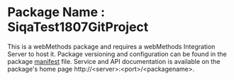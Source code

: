# Package Name : SiqaTest1807GitProject
This is a webMethods package and requires a webMethods Integration Server to host it. Package versioning and configuration can be found in the package [manifest](./SiqaTest1807GitProject/manifest.v3) file. Service and API documentation is available on the package's home page http://&lt;server&gt;:&lt;port&gt;/&lt;packagename>.